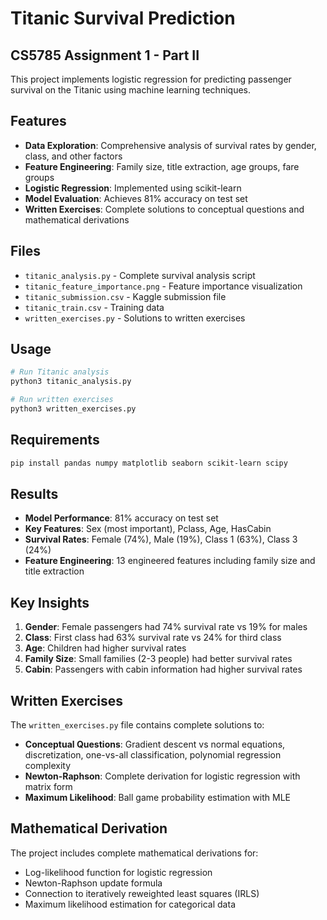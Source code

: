 # Titanic Survival Prediction

## CS5785 Assignment 1 - Part II

This project implements logistic regression for predicting passenger survival on the Titanic using machine learning techniques.

## Features

- **Data Exploration**: Comprehensive analysis of survival rates by gender, class, and other factors
- **Feature Engineering**: Family size, title extraction, age groups, fare groups
- **Logistic Regression**: Implemented using scikit-learn
- **Model Evaluation**: Achieves 81% accuracy on test set
- **Written Exercises**: Complete solutions to conceptual questions and mathematical derivations

## Files

- `titanic_analysis.py` - Complete survival analysis script
- `titanic_feature_importance.png` - Feature importance visualization
- `titanic_submission.csv` - Kaggle submission file
- `titanic_train.csv` - Training data
- `written_exercises.py` - Solutions to written exercises

## Usage

```bash
# Run Titanic analysis
python3 titanic_analysis.py

# Run written exercises
python3 written_exercises.py
```

## Requirements

```bash
pip install pandas numpy matplotlib seaborn scikit-learn scipy
```

## Results

- **Model Performance**: 81% accuracy on test set
- **Key Features**: Sex (most important), Pclass, Age, HasCabin
- **Survival Rates**: Female (74%), Male (19%), Class 1 (63%), Class 3 (24%)
- **Feature Engineering**: 13 engineered features including family size and title extraction

## Key Insights

1. **Gender**: Female passengers had 74% survival rate vs 19% for males
2. **Class**: First class had 63% survival rate vs 24% for third class
3. **Age**: Children had higher survival rates
4. **Family Size**: Small families (2-3 people) had better survival rates
5. **Cabin**: Passengers with cabin information had higher survival rates

## Written Exercises

The `written_exercises.py` file contains complete solutions to:

- **Conceptual Questions**: Gradient descent vs normal equations, discretization, one-vs-all classification, polynomial regression complexity
- **Newton-Raphson**: Complete derivation for logistic regression with matrix form
- **Maximum Likelihood**: Ball game probability estimation with MLE

## Mathematical Derivation

The project includes complete mathematical derivations for:
- Log-likelihood function for logistic regression
- Newton-Raphson update formula
- Connection to iteratively reweighted least squares (IRLS)
- Maximum likelihood estimation for categorical data
